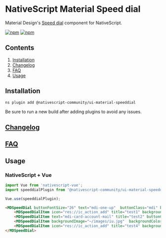 # NativeScript Material Speed dial

Material Design's [Speed dial](https://material.io/components/buttons-floating-action-button#types-of-transitions) component for NativeScript.

[![npm](https://img.shields.io/npm/v/@nativescript-community/ui-material-speeddial.svg)](https://www.npmjs.com/package/@nativescript-community/ui-material-speeddial)
[![npm](https://img.shields.io/npm/dt/@nativescript-community/ui-material-speeddial.svg?label=npm%20downloads)](https://www.npmjs.com/package/@nativescript-community/ui-material-speeddial)

## Contents

1. [Installation](#installation)
2. [Changelog](#changelog)
3. [FAQ](#faq)
4. [Usage](#usage)

## Installation

```bash
ns plugin add @nativescript-community/ui-material-speeddial
```

Be sure to run a new build after adding plugins to avoid any issues.

## [Changelog](./CHANGELOG.md)

## [FAQ](../../README.md#faq)

## Usage

### NativeScript + Vue

```javascript
import Vue from 'nativescript-vue';
import speeddialPlugin from '@nativescript-community/ui-material-speeddial/vue';

Vue.use(speeddialPlugin);
```

```html
<MDSpeedDial buttonFontSize="26" text="mdi-one-up"  buttonClass="mdi" buttonBackgroundColor="yellow" @tap="onTap">
    <MDSpeedDialItem icon="res://ic_action_add" title="test1" backgroundColor="red"  @tap="onTap"/>
    <MDSpeedDialItem text="mdi-card-account-mail" title="test2" buttonClass="mdi" backgroundColor="green"  @tap="onTap"/>
    <MDSpeedDialItem backgroundImage="~/images/iu.jpg"  backgroundColor="blue"  @tap="onTap"/>
    <MDSpeedDialItem icon="res://ic_action_add" title="test4" backgroundColor="orange" @tap="onTap"/>
</MDSpeedDial>
```
